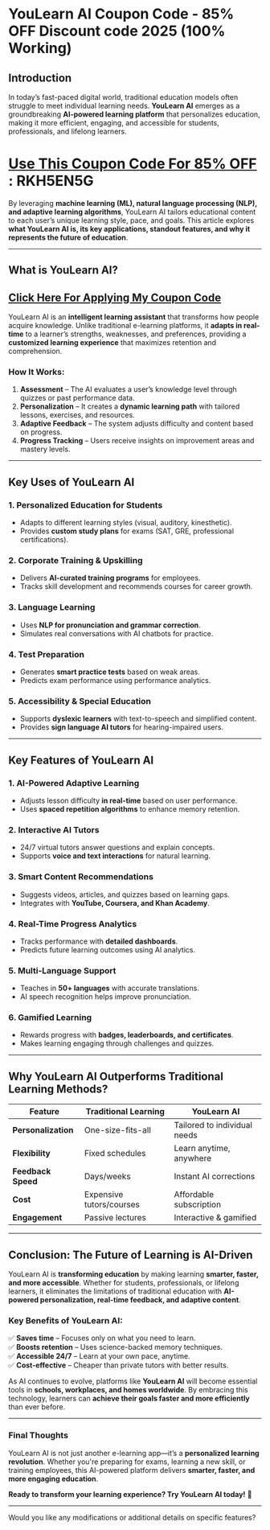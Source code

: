 # YouLearn AI Coupon Code - 85% OFF Discount code 2025 (100% Working)

## **Introduction**  

In today’s fast-paced digital world, traditional education models often struggle to meet individual learning needs. **YouLearn AI** emerges as a groundbreaking **AI-powered learning platform** that personalizes education, making it more efficient, engaging, and accessible for students, professionals, and lifelong learners.  

# [Use This Coupon Code For 85% OFF](https://app.youlearn.ai/?via=muhammad-bilal) : RKH5EN5G

By leveraging **machine learning (ML), natural language processing (NLP), and adaptive learning algorithms**, YouLearn AI tailors educational content to each user’s unique learning style, pace, and goals. This article explores **what YouLearn AI is, its key applications, standout features, and why it represents the future of education**.  

---  

## **What is YouLearn AI?**  

## [Click Here For Applying My Coupon Code ](https://app.youlearn.ai/?via=muhammad-bilal)

YouLearn AI is an **intelligent learning assistant** that transforms how people acquire knowledge. Unlike traditional e-learning platforms, it **adapts in real-time** to a learner’s strengths, weaknesses, and preferences, providing a **customized learning experience** that maximizes retention and comprehension.  

### **How It Works:**  
1. **Assessment** – The AI evaluates a user’s knowledge level through quizzes or past performance data.  
2. **Personalization** – It creates a **dynamic learning path** with tailored lessons, exercises, and resources.  
3. **Adaptive Feedback** – The system adjusts difficulty and content based on progress.  
4. **Progress Tracking** – Users receive insights on improvement areas and mastery levels.  

---  

## **Key Uses of YouLearn AI**  

### **1. Personalized Education for Students**  
- Adapts to different learning styles (visual, auditory, kinesthetic).  
- Provides **custom study plans** for exams (SAT, GRE, professional certifications).  

### **2. Corporate Training & Upskilling**  
- Delivers **AI-curated training programs** for employees.  
- Tracks skill development and recommends courses for career growth.  

### **3. Language Learning**  
- Uses **NLP for pronunciation and grammar correction**.  
- Simulates real conversations with AI chatbots for practice.  

### **4. Test Preparation**  
- Generates **smart practice tests** based on weak areas.  
- Predicts exam performance using performance analytics.  

### **5. Accessibility & Special Education**  
- Supports **dyslexic learners** with text-to-speech and simplified content.  
- Provides **sign language AI tutors** for hearing-impaired users.  

---  

## **Key Features of YouLearn AI**  

### **1. AI-Powered Adaptive Learning**  
- Adjusts lesson difficulty **in real-time** based on user performance.  
- Uses **spaced repetition algorithms** to enhance memory retention.  

### **2. Interactive AI Tutors**  
- 24/7 virtual tutors answer questions and explain concepts.  
- Supports **voice and text interactions** for natural learning.  

### **3. Smart Content Recommendations**  
- Suggests videos, articles, and quizzes based on learning gaps.  
- Integrates with **YouTube, Coursera, and Khan Academy**.  

### **4. Real-Time Progress Analytics**  
- Tracks performance with **detailed dashboards**.  
- Predicts future learning outcomes using AI analytics.  

### **5. Multi-Language Support**  
- Teaches in **50+ languages** with accurate translations.  
- AI speech recognition helps improve pronunciation.  

### **6. Gamified Learning**  
- Rewards progress with **badges, leaderboards, and certificates**.  
- Makes learning engaging through challenges and quizzes.  

---  

## **Why YouLearn AI Outperforms Traditional Learning Methods?**  

| **Feature**          | **Traditional Learning** | **YouLearn AI** |  
|---------------------|------------------------|----------------|  
| **Personalization** | One-size-fits-all | Tailored to individual needs |  
| **Flexibility** | Fixed schedules | Learn anytime, anywhere |  
| **Feedback Speed** | Days/weeks | Instant AI corrections |  
| **Cost** | Expensive tutors/courses | Affordable subscription |  
| **Engagement** | Passive lectures | Interactive & gamified |  

---  

## **Conclusion: The Future of Learning is AI-Driven**  

YouLearn AI is **transforming education** by making learning **smarter, faster, and more accessible**. Whether for students, professionals, or lifelong learners, it eliminates the limitations of traditional education with **AI-powered personalization, real-time feedback, and adaptive content**.  

### **Key Benefits of YouLearn AI:**  
✅ **Saves time** – Focuses only on what you need to learn.  
✅ **Boosts retention** – Uses science-backed memory techniques.  
✅ **Accessible 24/7** – Learn at your own pace, anytime.  
✅ **Cost-effective** – Cheaper than private tutors with better results.  

As AI continues to evolve, platforms like **YouLearn AI** will become essential tools in **schools, workplaces, and homes worldwide**. By embracing this technology, learners can **achieve their goals faster and more efficiently** than ever before.  

---  

### **Final Thoughts**  
YouLearn AI is not just another e-learning app—it’s a **personalized learning revolution**. Whether you're preparing for exams, learning a new skill, or training employees, this AI-powered platform delivers **smarter, faster, and more engaging education**.  

**Ready to transform your learning experience? Try YouLearn AI today!** 🚀  

---  

Would you like any modifications or additional details on specific features?
